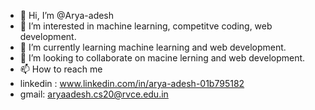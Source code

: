 - 👋 Hi, I’m @Arya-adesh
- 👀 I’m interested in machine learning, competitve coding, web development.
- 🌱 I’m currently learning machine learning and web development.
- 💞️ I’m looking to collaborate on macine lerning and web development.
- 📫 How to reach me 
- linkedin : www.linkedin.com/in/arya-adesh-01b795182
- gmail: aryaadesh.cs20@rvce.edu.in


<!---
Arya-adesh/Arya-adesh is a ✨ special ✨ repository because its `README.md` (this file) appears on your GitHub profile.
You can click the Preview link to take a look at your changes.
--->
